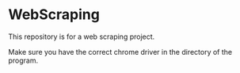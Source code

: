 # WebScraping
This repository is for a web scraping project.

Make sure you have the correct chrome driver in the directory of the program.
